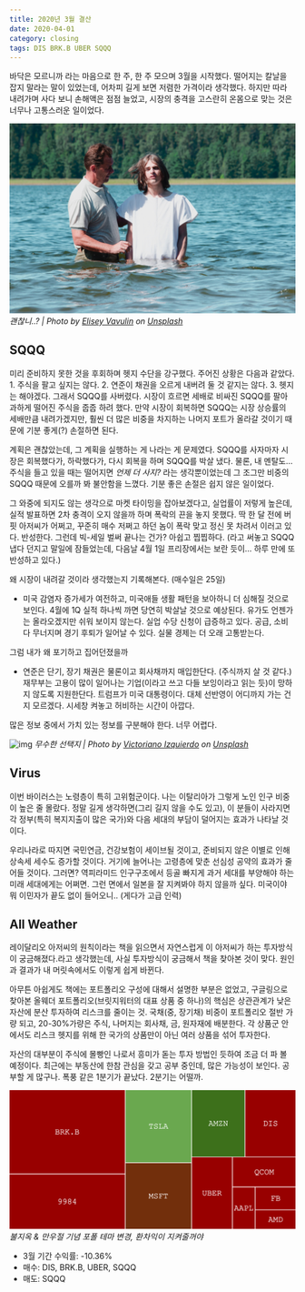 ```yaml
---
title: 2020년 3월 결산
date: 2020-04-01
category: closing
tags: DIS BRK.B UBER SQQQ
---
```


바닥은 모르니까 라는 마음으로 한 주, 한 주 모으며 3월을 시작했다. 떨어지는 칼날을 잡지 말라는 말이 있었는데, 어차피 길게 보면 저렴한 가격이라 생각했다. 하지만 따라 내려가며 사다 보니 손해액은 점점 늘었고, 시장의 충격을 고스란히 온몸으로 맞는 것은 너무나 고통스러운 일이었다.

![img](/assets/img/posts/2020-04-01-closing_mar/elisey-vavulin-LCQ06AsMwCM-unsplash.jpg)
*괜찮니..? | Photo by  [Elisey Vavulin](https://unsplash.com/@elsloude?utm_source=unsplash&utm_medium=referral&utm_content=creditCopyText)  on  [Unsplash](https://unsplash.com/s/photos/choice?utm_source=unsplash&utm_medium=referral&utm_content=creditCopyText)*

## SQQQ

미리 준비하지 못한 것을 후회하며 헷지 수단을 강구했다. 주어진 상황은 다음과 같았다. 1. 주식을 팔고 싶지는 않다. 2. 연준이 채권을 오르게 내버려 둘 것 같지는 않다. 3. 헷지는 해야겠다. 그래서 SQQQ를 사버렸다. 시장이 흐르면 세배로 비싸진 SQQQ를 팔아 과하게 떨어진 주식을 줍줍 하려 했다. 만약 시장이 회복하면 SQQQ는 시장 상승률의 세배만큼 내려가겠지만, 훨씬 더 많은 비중을 차지하는 나머지 포트가 올라갈 것이기 때문에 기분 좋게(?) 손절하면 된다.

계획은 괜찮았는데, 그 계획을 실행하는 게 나라는 게 문제였다. SQQQ를 사자마자 시장은 회복했다가, 하락했다가, 다시 회복을 하며 SQQQ를 박살 냈다. 물론, 내 멘탈도… 주식을 들고 있을 때는 떨어지면 *언제 더 사지?* 라는 생각뿐이었는데 그 조그만 비중의 SQQQ 때문에 오를까 봐 불안함을 느꼈다. 기분 좋은 손절은 쉽지 않은 일이었다.

그 와중에 되지도 않는 생각으로 마켓 타이밍을 잡아보겠다고, 실업률이 저렇게 높은데, 실적 발표하면 2차 충격이 오지 않을까 하며 폭락의 끈을 놓지 못했다. 딱 한 달 전에 버핏 아저씨가 어쩌고, 꾸준히 매수 저쩌고 하던 놈이 폭락 맞고 정신 못 차려서 이러고 있다. 반성한다. 그런데 빅-세일 벌써 끝나는 건가? 아쉽고 찝찝하다. (라고 써놓고 SQQQ 냅다 던지고 말일에 잠들었는데, 다음날 4월 1일 프리장에서는 보란 듯이… 하루 만에 또 반성하고 있다.)

왜 시장이 내려갈 것이라 생각했는지 기록해본다. (매수일은 25일)

* 미국 감염자 증가세가 여전하고, 미국애들 생활 패턴을 보아하니 더 심해질 것으로 보인다. 4월에 1Q 실적 하나씩 까면 당연히 박살날 것으로 예상된다. 유가도 언젠가는 올라오겠지만 쉬워 보이지 않는다. 실업 수당 신청이 급증하고 있다. 공급, 소비 다 무너지며 경기 후퇴가 일어날 수 있다. 실물 경제는 더 오래 고통받는다.

그럼 내가 왜 포기하고 집어던졌을까

* 연준은 단기, 장기 채권은 물론이고 회사채까지 매입한단다. (주식까지 살 것 같다.) 재무부는 고용이 많이 일어나는 기업(이라고 쓰고 다들 보잉이라고 읽는 듯)이 망하지 않도록 지원한단다. 트럼프가 미국 대통령이다. 대체 선반영이 어디까지 가는 건지 모르겠다. 시세창 켜놓고 허비하는 시간이 아깝다.

많은 정보 중에서 가치 있는 정보를 구분해야 한다. 너무 어렵다.

![img](/assets/img/posts/2020-04-01-closing_mar/victoriano-izquierdo-JG35CpZLfVs-unsplash.jpg)
*무수한 선택지 | Photo by  [Victoriano Izquierdo](https://unsplash.com/@victoriano?utm_source=unsplash&utm_medium=referral&utm_content=creditCopyText)  on  [Unsplash](https://unsplash.com/s/photos/choice?utm_source=unsplash&utm_medium=referral&utm_content=creditCopyText)*

## Virus

이번 바이러스는 노령층이 특히 고위험군이다. 나는 이탈리아가 그렇게 노인 인구 비중이 높은 줄 몰랐다. 정말 길게 생각하면(그리 길지 않을 수도 있고), 이 분들이 사라지면 각 정부(특히 복지지출이 많은 국가)와 다음 세대의 부담이 덜어지는 효과가 나타날 것이다.

우리나라로 따지면 국민연금, 건강보험이 세이브될 것이고, 준비되지 않은 이별로 인해 상속세 세수도 증가할 것이다. 거기에 늘어나는 고령층에 맞춘 선심성 공약의 효과가 줄어들 것이다. 그러면? 역피라미드 인구구조에서 등골 빠지게 과거 세대를 부양해야 하는 미래 세대에게는 어쩌면. 그런 면에서 일본을 잘 지켜봐야 하지 않을까 싶다. 미국이야 뭐 이민자가 끝도 없이 들어오니.. (게다가 고급 인력)

## All Weather

레이달리오 아저씨의 원칙이라는 책을 읽으면서 자연스럽게 이 아저씨가 하는 투자방식이 궁금해졌다.라고 생각했는데, 사실 투자방식이 궁금해서 책을 찾아본 것이 맞다. 원인과 결과가 내 머릿속에서도 이렇게 쉽게 바뀐다.

아무튼 아쉽게도 책에는 포트폴리오 구성에 대해서 설명한 부분은 없었고, 구글링으로 찾아본 올웨더 포트폴리오(브릿지워터의 대표 상품 중 하나)의 핵심은 상관관계가 낮은 자산에 분산 투자하여 리스크를 줄이는 것. 국채(중, 장기채) 비중이 포트폴리오 절반 가량 되고, 20-30%가량은 주식, 나머지는 회사채, 금, 원자재에 배분한다. 각 상품군 안에서도 리스크 헷지를 위해 한 국가의 상품만이 아닌 여러 상품을 섞어 투자한다.

자산의 대부분이 주식에 몰빵인 나로서 흥미가 돋는 투자 방법인 듯하여 조금 더 파 볼 예정이다. 최근에는 부동산에 한참 관심을 갖고 공부 중인데, 많은 가능성이 보인다. 공부할 게 많구나. 폭풍 같은 1분기가 끝났다. 2분기는 어떨까.

![img](/assets/img/posts/2020-04-01-closing_mar/202003.png)
*불지옥 & 만우절 기념 포폴 테마 변경, 환차익이 지켜줄꺼야*

* 3월 기간 수익률: -10.36%
* 매수: DIS, BRK.B, UBER, SQQQ
* 매도: SQQQ
